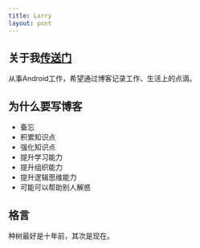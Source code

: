 ```yaml
---
title: Larry
layout: post
---
```


## 关于我[传送门](http://iamlarry.com/about.html)

从事Android工作，希望通过博客记录工作、生活上的点滴。

## 为什么要写博客

- 备忘
- 积累知识点
- 强化知识点
- 提升学习能力
- 提升组织能力
- 提升逻辑思维能力
- 可能可以帮助别人解惑

## 格言

种树最好是十年前，其次是现在。